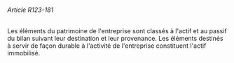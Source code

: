 ###### Article R123-181

Les éléments du patrimoine de l'entreprise sont classés à l'actif et au passif du bilan suivant leur destination et leur provenance. Les éléments destinés à servir de façon durable à l'activité de l'entreprise constituent l'actif immobilisé.

